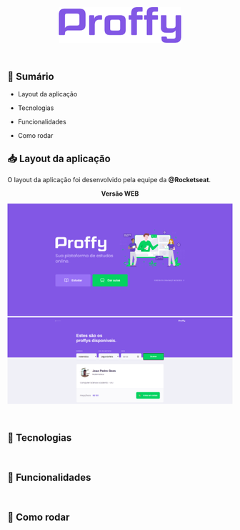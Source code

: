 <p align="center">
   <img src=".github/logo.png" height="80">
</p>

<br />

## 📝 Sumário 

- Layout da aplicação

- Tecnologias

- Funcionalidades

- Como rodar


## 📥 Layout da aplicação

<p>O layout da aplicação foi desenvolvido pela equipe da <b>@Rocketseat</b>.</p>

<p align="center">
   <b>Versão WEB</b>
   <p> </p>
   <img src=".github/versaoweb-landing.PNG">
   <img src=".github/versaoweb-search.PNG">
</p>

<br />

## 🔑 Tecnologias



<br />

## 🔨 Funcionalidades



<br />

## 🔰 Como rodar



<br />

